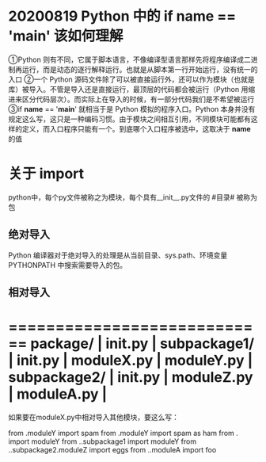 # 20200819 Python 中的 if __name__ == '__main__' 该如何理解
  ①Python 则有不同，它属于脚本语言，不像编译型语言那样先将程序编译成二进制再运行，而是动态的逐行解释运行。也就是从脚本第一行开始运行，没有统一的入口
  ②一个 Python 源码文件除了可以被直接运行外，还可以作为模块（也就是库）被导入。不管是导入还是直接运行，最顶层的代码都会被运行（Python 用缩进来区分代码层次）。而实际上在导入的时候，有一部分代码我们是不希望被运行
  ③if __name__ == '__main__' 就相当于是 Python 模拟的程序入口。Python 本身并没有规定这么写，这只是一种编码习惯。由于模块之间相互引用，不同模块可能都有这样的定义，而入口程序只能有一个。到底哪个入口程序被选中，这取决于 __name__ 的值


# 关于 import
  python中，每个py文件被称之为模块，每个具有__init__.py文件的 #目录# 被称为包
## 绝对导入
  Python 编译器对于绝对导入的处理是从当前目录、sys.path、环境变量 PYTHONPATH 中搜索需要导入的包。

## 相对导入
============================
package/                   |
    __init__.py            |
    subpackage1/           |
        __init__.py        |
        moduleX.py         |
        moduleY.py         |
    subpackage2/           |
        __init__.py        |
        moduleZ.py         |
    moduleA.py             |
============================
如果要在moduleX.py中相对导入其他模块，要这么写：

from .moduleY import spam
from .moduleY import spam as ham
from . import moduleY
from ..subpackage1 import moduleY
from ..subpackage2.moduleZ import eggs
from ..moduleA import foo

